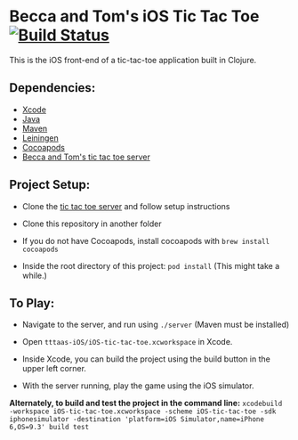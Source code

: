 # Becca and Tom's iOS Tic Tac Toe [![Build Status](https://travis-ci.org/beccanelson/tttaas-iOS.svg?branch=master)](https://travis-ci.org/beccanelson/tttaas-iOS)
This is the iOS front-end of a tic-tac-toe application built in Clojure.

## Dependencies:
+ [Xcode](https://itunes.apple.com/us/app/xcode/id497799835?mt=12)
+ [Java](http://www.oracle.com/technetwork/java/javase/downloads/index.html)
+ [Maven](https://maven.apache.org/)
+ [Leiningen](http://leiningen.org/)
+ [Cocoapods](https://cocoapods.org/)
+ [Becca and Tom's tic tac toe server](https://github.com/beccanelson/tttaas-project)

## Project Setup:

+ Clone the [tic tac toe server](https://github.com/beccanelson/tttaas-project) and follow setup instructions

+ Clone this repository in another folder

+ If you do not have Cocoapods, install cocoapods with `brew install cocoapods`

+ Inside the root directory of this project: `pod install` (This might take a while.)

## To Play:

+ Navigate to the server, and run using `./server` (Maven must be installed)

+ Open `tttaas-iOS/iOS-tic-tac-toe.xcworkspace` in Xcode.

+ Inside Xcode, you can build the project using the build button in the upper left corner.

+ With the server running, play the game using the iOS simulator.

**Alternately, to build and test the project in the command line:**
`xcodebuild -workspace iOS-tic-tac-toe.xcworkspace -scheme iOS-tic-tac-toe -sdk iphonesimulator -destination 'platform=iOS Simulator,name=iPhone 6,OS=9.3' build test`
